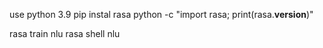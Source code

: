 use python 3.9
pip instal rasa 
python -c "import rasa; print(rasa.__version__)"

rasa train nlu
rasa shell nlu

